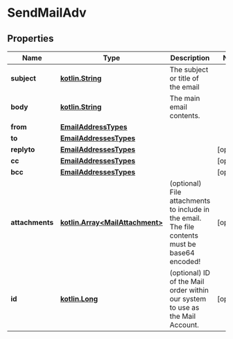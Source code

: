 # SendMailAdv

## Properties
Name | Type | Description | Notes
------------ | ------------- | ------------- | -------------
**subject** | [**kotlin.String**](.md) | The subject or title of the email | 
**body** | [**kotlin.String**](.md) | The main email contents. | 
**from** | [**EmailAddressTypes**](EmailAddressTypes.md) |  | 
**to** | [**EmailAddressesTypes**](EmailAddressesTypes.md) |  | 
**replyto** | [**EmailAddressesTypes**](EmailAddressesTypes.md) |  |  [optional]
**cc** | [**EmailAddressesTypes**](EmailAddressesTypes.md) |  |  [optional]
**bcc** | [**EmailAddressesTypes**](EmailAddressesTypes.md) |  |  [optional]
**attachments** | [**kotlin.Array&lt;MailAttachment&gt;**](MailAttachment.md) | (optional) File attachments to include in the email.  The file contents must be base64 encoded! |  [optional]
**id** | [**kotlin.Long**](.md) | (optional)  ID of the Mail order within our system to use as the Mail Account. |  [optional]
